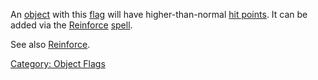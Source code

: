 An [object](:Category:_Objects.md "wikilink") with this
[flag](:Category:_Object_Flags.md "wikilink") will have
higher-than-normal [hit points](Object_Quality.md "wikilink"). It can be
added via the [Reinforce](Reinforce.md "wikilink")
[spell](:Category:_Spells.md "wikilink").

See also [Reinforce](Reinforce.md "wikilink").

[Category: Object Flags](Category:_Object_Flags "wikilink")
